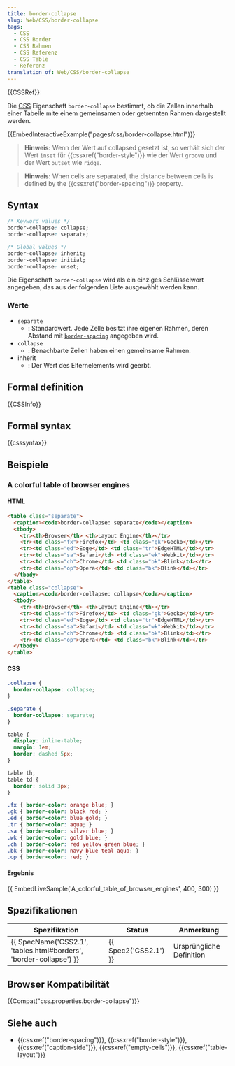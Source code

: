 ```yaml
---
title: border-collapse
slug: Web/CSS/border-collapse
tags:
  - CSS
  - CSS Border
  - CSS Rahmen
  - CSS Referenz
  - CSS Table
  - Referenz
translation_of: Web/CSS/border-collapse
---
```

{{CSSRef}}

Die [CSS](/de/docs/Web/CSS) Eigenschaft `border-collapse` bestimmt, ob die Zellen innerhalb einer Tabelle mite einem gemeinsamen oder getrennten Rahmen dargestellt werden.

{{EmbedInteractiveExample("pages/css/border-collapse.html")}}

> **Hinweis:** Wenn der Wert auf collapsed gesetzt ist, so verhält sich der Wert `inset` für {{cssxref("border-style")}} wie der Wert `groove` und der Wert `outset` wie `ridge`.

> **Hinweis:** When cells are separated, the distance between cells is defined by the {{cssxref("border-spacing")}} property.

## Syntax

```css
/* Keyword values */
border-collapse: collapse;
border-collapse: separate;

/* Global values */
border-collapse: inherit;
border-collapse: initial;
border-collapse: unset;
```

Die Eigenschaft `border-collapse` wird als ein einziges Schlüsselwort angegeben, das aus der folgenden Liste ausgewählt werden kann.

### Werte

- `separate`
  - : Standardwert. Jede Zelle besitzt ihre eigenen Rahmen, deren Abstand mit [`border-spacing`](/de/CSS/border-spacing "de/CSS/border-spacing") angegeben wird.
- `collapse`
  - : Benachbarte Zellen haben einen gemeinsame Rahmen.
- inherit
  - : Der Wert des Elternelements wird geerbt.

## Formal definition

{{CSSInfo}}

## Formal syntax

{{csssyntax}}

## Beispiele

### A colorful table of browser engines

#### HTML

```html
<table class="separate">
  <caption><code>border-collapse: separate</code></caption>
  <tbody>
    <tr><th>Browser</th> <th>Layout Engine</th></tr>
    <tr><td class="fx">Firefox</td> <td class="gk">Gecko</td></tr>
    <tr><td class="ed">Edge</td> <td class="tr">EdgeHTML</td></tr>
    <tr><td class="sa">Safari</td> <td class="wk">Webkit</td></tr>
    <tr><td class="ch">Chrome</td> <td class="bk">Blink</td></tr>
    <tr><td class="op">Opera</td> <td class="bk">Blink</td></tr>
  </tbody>
</table>
<table class="collapse">
  <caption><code>border-collapse: collapse</code></caption>
  <tbody>
    <tr><th>Browser</th> <th>Layout Engine</th></tr>
    <tr><td class="fx">Firefox</td> <td class="gk">Gecko</td></tr>
    <tr><td class="ed">Edge</td> <td class="tr">EdgeHTML</td></tr>
    <tr><td class="sa">Safari</td> <td class="wk">Webkit</td></tr>
    <tr><td class="ch">Chrome</td> <td class="bk">Blink</td></tr>
    <tr><td class="op">Opera</td> <td class="bk">Blink</td></tr>
  </tbody>
</table>
```

#### CSS

```css
.collapse {
  border-collapse: collapse;
}

.separate {
  border-collapse: separate;
}

table {
  display: inline-table;
  margin: 1em;
  border: dashed 5px;
}

table th,
table td {
  border: solid 3px;
}

.fx { border-color: orange blue; }
.gk { border-color: black red; }
.ed { border-color: blue gold; }
.tr { border-color: aqua; }
.sa { border-color: silver blue; }
.wk { border-color: gold blue; }
.ch { border-color: red yellow green blue; }
.bk { border-color: navy blue teal aqua; }
.op { border-color: red; }
```

#### Ergebnis

{{ EmbedLiveSample('A_colorful_table_of_browser_engines', 400, 300) }}

## Spezifikationen

| Spezifikation                                                                            | Status                       | Anmerkung                |
| ---------------------------------------------------------------------------------------- | ---------------------------- | ------------------------ |
| {{ SpecName('CSS2.1', 'tables.html#borders', 'border-collapse') }} | {{ Spec2('CSS2.1') }} | Ursprüngliche Definition |

## Browser Kompatibilität

{{Compat("css.properties.border-collapse")}}

## Siehe auch

- {{cssxref("border-spacing")}}, {{cssxref("border-style")}}, {{cssxref("caption-side")}}, {{cssxref("empty-cells")}}, {{cssxref("table-layout")}}
